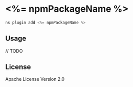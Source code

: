 # <%= npmPackageName %>

```javascript
ns plugin add <%= npmPackageName %>
```

## Usage

// TODO

## License

Apache License Version 2.0
